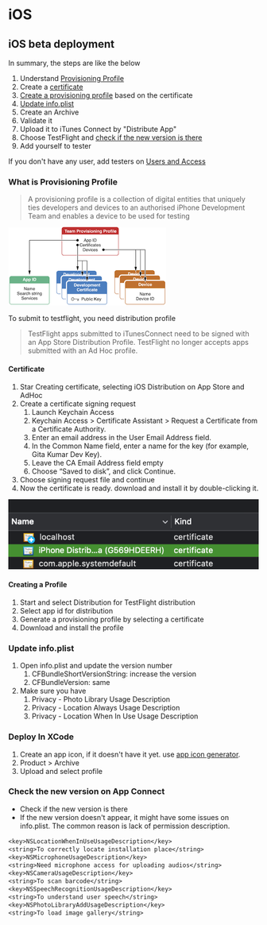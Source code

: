 # iOS

## iOS beta deployment

In summary, the steps are like the below

1. Understand [Provisioning Profile](ios.md#what-is-provisioning-profile)
2. Create a [certificate](ios.md#certificate)
3. [Create a provisioning profile](ios.md#creating-a-profile) based on the certificate
4. [Update info.plist](ios.md#update-info-plist)
5. Create an Archive
6. Validate it 
7. Upload it to iTunes Connect by "Distribute App"
8. Choose TestFlight and [check if the new version is there](ios.md#check-the-new-version-on-app-connect)
9. Add yourself to tester

If you don't have any user, add testers on [Users and Access](https://appstoreconnect.apple.com/access/users)

### What is Provisioning Profile

> A provisioning profile is a collection of digital entities that uniquely ties developers and devices to an authorised iPhone Development Team and enables a device to be used for testing

![](.gitbook/assets/image%20%281%29.png)

To submit to testflight, you need distribution profile

> TestFlight apps submitted to iTunesConnect need to be signed with an App Store Distribution Profile. TestFlight no longer accepts apps submitted with an Ad Hoc profile.

#### Certificate

1. Star Creating certificate, selecting iOS Distribution on App Store and AdHoc
2. Create a certificate signing request
   1. Launch Keychain Access
   2. Keychain Access &gt; Certificate Assistant &gt; Request a Certificate from a Certificate Authority.
   3. Enter an email address in the User Email Address field.
   4. In the Common Name field, enter a name for the key \(for example, Gita Kumar Dev Key\).
   5. Leave the CA Email Address field empty
   6. Choose “Saved to disk”, and click Continue.
3. Choose signing request file and continue
4. Now the certificate is ready. download and install it by double-clicking it.

![](.gitbook/assets/image%20%2812%29.png)

#### Creating a Profile

1. Start and select Distribution for TestFlight distribution
2. Select app id for distribution
3. Generate a provisioning profile by selecting a certificate
4. Download and install the profile

### Update info.plist

1. Open info.plist and update the version number
   1. CFBundleShortVersionString: increase the version
   2. CFBundleVersion: same
2. Make sure you have 
   1. Privacy - Photo Library Usage Description
   2. Privacy - Location Always Usage Description
   3. Privacy - Location When In Use Usage Description

### Deploy In XCode

1. Create an app icon, if it doesn't have it yet. use [app icon generator](https://appiconmaker.co/).
2. Product &gt; Archive
3. Upload and select profile

### Check the new version on App Connect

* Check if the new version is there
* If the new version doesn't appear, it might have some issues on info.plist. The common reason is lack of permission description.

```markup
<key>NSLocationWhenInUseUsageDescription</key>
<string>To correctly locate installation place</string>
<key>NSMicrophoneUsageDescription</key>
<string>Need microphone access for uploading audios</string>
<key>NSCameraUsageDescription</key>
<string>To scan barcode</string>
<key>NSSpeechRecognitionUsageDescription</key>
<string>To understand user speech</string>
<key>NSPhotoLibraryAddUsageDescription</key>
<string>To load image gallery</string>
```

